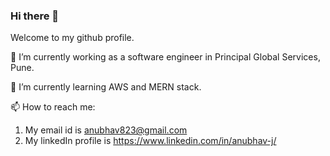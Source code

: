 ### Hi there 👋

<!--
**anubhav823/anubhav823** is a ✨ _special_ ✨ repository because its `README.md` (this file) appears on your GitHub profile.

Here are some ideas to get you started:

- 🔭 I’m currently working on ...
- 🌱 I’m currently learning ...
- 👯 I’m looking to collaborate on ...
- 🤔 I’m looking for help with ...
- 💬 Ask me about ...
- 📫 How to reach me: ...
- 😄 Pronouns: ...
- ⚡ Fun fact: ...
-->
Welcome to my github profile.

🔭 I’m currently working as a software engineer in Principal Global Services, Pune.

🌱 I’m currently learning AWS and MERN stack.

📫 How to reach me:
1. My email id is anubhav823@gmail.com
2. My linkedIn profile is https://www.linkedin.com/in/anubhav-j/
